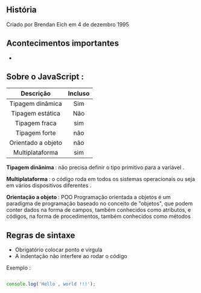 
## História

 <p> Criado por Brendan Eich em 4 de dezembro 1995  </p> 

## Acontecimentos importantes 

*


## Sobre o JavaScript : 

| Descrição | Incluso | 
|:--:|:--:|
|Tipagem dinâmica | Sim |
|Tipagem estática | Não | 
|Tipagem fraca | sim |
|Tipagem forte | não |
|Orientado a objeto | não |
|Multiplataforma | sim |

<strong>Tipagem dinânima </strong> : não precisa definir o tipo primitivo para a variável . </p> 
<strong>Multiplataforma </strong> : o código roda em todos os sistemas operacionais ou seja em vários dispositivos diferentes . </p> 
<strong>Orientação a objeto </strong> : POO Programação orientada a objetos é um paradigma de programação baseado no conceito de "objetos", que podem conter dados na forma de campos, também conhecidos como atributos, e códigos, na forma de procedimentos, também conhecidos como métodos </p>

## Regras de sintaxe 

* Obrigatório colocar ponto e virgula 
* A indentação não interfere ao rodar o código


Exemplo :

```javascript

console.log('Hello , world !!!');

```
